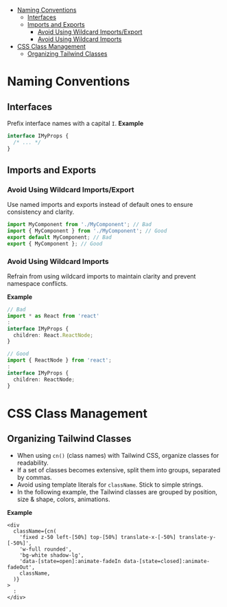 - [Naming Conventions](#naming-conventions)
  - [Interfaces](#interfaces)
  - [Imports and Exports](#imports-and-exports)
    - [Avoid Using Wildcard Imports/Export](#avoid-using-wildcard-importsexport)
    - [Avoid Using Wildcard Imports](#avoid-using-wildcard-imports)
- [CSS Class Management](#css-class-management)
  - [Organizing Tailwind Classes](#organizing-tailwind-classes)

# Naming Conventions

## Interfaces

Prefix interface names with a capital `I`.
**Example**

```ts
interface IMyProps {
  /* ... */
}
```

## Imports and Exports

### Avoid Using Wildcard Imports/Export

Use named imports and exports instead of default ones to ensure consistency and clarity.

```ts
import MyComponent from './MyComponent'; // Bad
import { MyComponent } from './MyComponent'; // Good
export default MyComponent; // Bad
export { MyComponent }; // Good
```

### Avoid Using Wildcard Imports

Refrain from using wildcard imports to maintain clarity and prevent namespace conflicts.

**Example**

```ts
// Bad
import * as React from 'react'
:
interface IMyProps {
  children: React.ReactNode;
}

// Good
import { ReactNode } from 'react';
:
interface IMyProps {
  children: ReactNode;
}
```

# CSS Class Management

## Organizing Tailwind Classes

- When using `cn()` (class names) with Tailwind CSS, organize classes for readability.
- If a set of classes becomes extensive, split them into groups, separated by commas.
- Avoid using template literals for `className`. Stick to simple strings.
- In the following example, the Tailwind classes are grouped by position, size & shape, colors, animations.

**Example**

```tsx
<div
  className={cn(
    'fixed z-50 left-[50%] top-[50%] translate-x-[-50%] translate-y-[-50%]',
    'w-full rounded',
    'bg-white shadow-lg',
    'data-[state=open]:animate-fadeIn data-[state=closed]:animate-fadeOut',
    className,
  )}
>
  :
</div>
```
